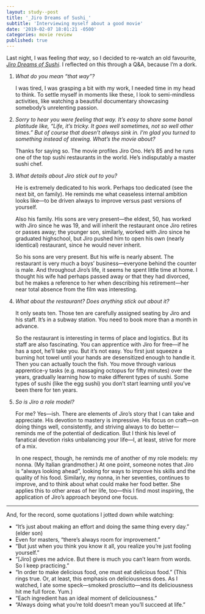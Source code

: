 ```yaml
---
layout: study--post
title: '_Jiro Dreams of Sushi_'
subtitle: 'Interviewing myself about a good movie'
date: '2019-02-07 18:01:21 -0500'
categories: movie review
published: true
---
```


Last night, I was feeling _that way_, so I decided to re-watch an old favourite, [_Jiro Dreams of Sushi_](https://letterboxd.com/film/jiro-dreams-of-sushi/). I reflected on this through a Q&A, because I’m a dork.

1. _What do you mean “that way”?_

	I was tired, I was grasping a bit with my work, I needed time in my head to think. To settle myself in moments like these, I look to semi-mindless activities, like watching a beautiful documentary showcasing somebody’s unrelenting passion.

2. _Sorry to hear you were feeling that way. It’s easy to share some banal platitude like, “Life, it’s tricky. It goes well sometimes, not so well other times.” But of course that doesn’t always sink in. I’m glad you turned to something instead of stewing. What’s the movie about?_

	Thanks for saying so. The movie profiles Jiro Ono. He’s 85 and he runs one of the top sushi restaurants in the world. He’s indisputably a master sushi chef.

3. _What details about Jiro stick out to you?_

	He is extremely dedicated to his work. Perhaps too dedicated (see the next bit, on family). He reminds me what ceaseless internal ambition looks like—to be driven always to improve versus past versions of yourself.

	Also his family. His sons are very present—the eldest, 50, has worked with Jiro since he was 19, and will inherit the restaurant once Jiro retires or passes away; the younger son, similarly, worked with Jiro since he graduated highschool, but Jiro pushed him to open his own (nearly identical) restaurant, since he would never inherit.

	So his sons are very present. But his wife is nearly absent. The restaurant is very much a boys’ business—everyone behind the counter is male. And throughout Jiro’s life, it seems he spent little time at home. I thought his wife had perhaps passed away or that they had divorced, but he makes a reference to her when describing his retirement—her near total absence from the film was interesting.

4. _What about the restaurant? Does anything stick out about it?_

	It only seats ten. Those ten are carefully assigned seating by Jiro and his staff. It’s in a subway station. You need to book more than a month in advance.

	So the restaurant is interesting in terms of place and logistics. But its staff are also fascinating. You can apprentice with Jiro for free—if he has a spot, he’ll take you. But it’s not easy. You first just squeeze a burning hot towel until your hands are desensitized enough to handle it. Then you can actually touch the fish. You move through various apprentice-y tasks (e.g. massaging octopus for fifty minutes) over the years, gradually learning how to make different types of sushi. Some types of sushi (like the egg sushi) you don’t start learning until you’ve been there for ten years.

5. _So is Jiro a role model?_

	For me? Yes—ish. There are elements of Jiro’s story that I can take and appreciate. His devotion to mastery is impressive. His focus on craft—on doing things well, consistently, and striving always to do better—reminds me of the potential of dedication. But I think his level of fanatical devotion risks unbalancing your life—I, at least, strive for more of a mix.

	In one respect, though, he reminds me of another of my role models: my nonna. (My Italian grandmother.) At one point, someone notes that Jiro is “always looking ahead”, looking for ways to improve his skills and the quality of his food. Similarly, my nonna, in her seventies, continues to improve, and to think about what could make her food better. She applies this to other areas of her life, too—this I find most inspiring, the application of Jiro’s approach beyond one focus.

***

And, for the record, some quotations I jotted down while watching:

- “It’s just about making an effort and doing the same thing every day.” (elder son)
- Even for masters, “there’s always room for improvement.”
- “But just when you think you know it all, you realize you’re just fooling yourself.”
- “[Jiro] gives me advice. But there is much you can’t learn from words. So I keep practicing.”
- “In order to make delicious food, one must eat delicious food.” (This rings true. Or, at least, this emphasis on deliciousness does. As I watched, I ate some speck—smoked prosciutto—and its deliciousness hit me full force. Yum.)
- “Each ingredient has an ideal moment of deliciousness.”
- “Always doing what you’re told doesn’t mean you’ll succeed at life.”
